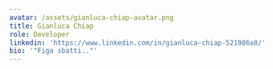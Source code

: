 ```yaml
---
avatar: /assets/gianluca-chiap-avatar.png
title: Gianluca Chiap
role: Developer
linkedin: 'https://www.linkedin.com/in/gianluca-chiap-521986a8/'
bio: '"Figa sbatti.."'
---
```


